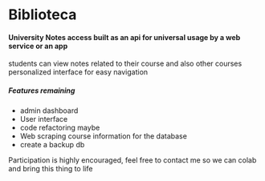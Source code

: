# Biblioteca

#### University Notes access built as an api for universal usage by a web service or an app


students can view notes related to their course and also other courses
personalized interface for easy navigation

##### Features remaining
* admin dashboard
* User interface
* code refactoring maybe
* Web scraping course information for the database
* create a backup db 
 
Participation is highly encouraged, feel free to contact me so we can colab and bring this thing to life

